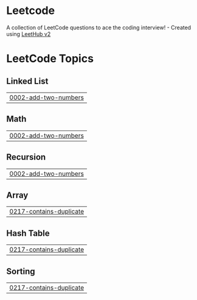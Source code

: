 # Leetcode
A collection of LeetCode questions to ace the coding interview! - Created using [LeetHub v2](https://github.com/arunbhardwaj/LeetHub-2.0)

<!---LeetCode Topics Start-->
# LeetCode Topics
## Linked List
|  |
| ------- |
| [0002-add-two-numbers](https://github.com/NITHESH-MP/Leetcode/tree/master/0002-add-two-numbers) |
## Math
|  |
| ------- |
| [0002-add-two-numbers](https://github.com/NITHESH-MP/Leetcode/tree/master/0002-add-two-numbers) |
## Recursion
|  |
| ------- |
| [0002-add-two-numbers](https://github.com/NITHESH-MP/Leetcode/tree/master/0002-add-two-numbers) |
## Array
|  |
| ------- |
| [0217-contains-duplicate](https://github.com/NITHESH-MP/Leetcode/tree/master/0217-contains-duplicate) |
## Hash Table
|  |
| ------- |
| [0217-contains-duplicate](https://github.com/NITHESH-MP/Leetcode/tree/master/0217-contains-duplicate) |
## Sorting
|  |
| ------- |
| [0217-contains-duplicate](https://github.com/NITHESH-MP/Leetcode/tree/master/0217-contains-duplicate) |
<!---LeetCode Topics End-->